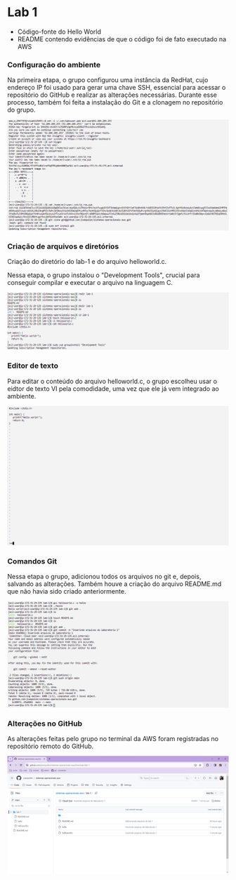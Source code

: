 # Lab 1

* Código-fonte do Hello World
* README contendo evidências de que o código foi de fato executado na AWS

### Configuração do ambiente

Na primeira etapa, o grupo configurou uma instância da RedHat, cujo endereço IP foi usado para gerar uma chave SSH, essencial para acessar o repositório do GitHub e realizar as alterações necessárias.
Durante esse processo, também foi feita a instalação do Git e a clonagem no repositório do grupo.

![](https://github.com/jcampolim/sistemas-operacionais-aws/blob/main/img/lab1-img1.png)

### Criação de arquivos e diretórios

Criação do diretório do lab-1 e do arquivo helloworld.c.

Nessa etapa, o grupo instalou o "Development Tools", crucial para conseguir compilar e executar o arquivo na linguagem C.

![](https://github.com/jcampolim/sistemas-operacionais-aws/blob/main/img/lab1-img2.png)

### Editor de texto

Para editar o conteúdo do arquivo helloworld.c, o grupo escolheu usar o eidtor de texto VI pela comodidade, uma vez que ele já vem integrado ao ambiente.

![](https://github.com/jcampolim/sistemas-operacionais-aws/blob/main/img/lab1-img3.png)

### Comandos Git

Nessa etapa o grupo, adicionou todos os arquivos no git e, depois, salvando as alterações.
Também houve a criação do arquivo README.md que não havia sido criado anteriormente.

![](https://github.com/jcampolim/sistemas-operacionais-aws/blob/main/img/lab1-img4.png)

### Alterações no GitHub

As alterações feitas pelo grupo no terminal da AWS foram registradas no repositório remoto do GitHub.

![](https://github.com/jcampolim/sistemas-operacionais-aws/blob/main/img/lab1-img5.png)

